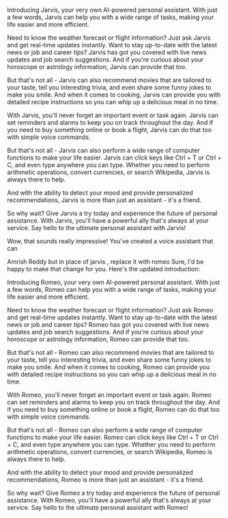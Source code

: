 Introducing Jarvis, your very own AI-powered personal assistant. With just a few words, Jarvis can help you with a wide range of tasks, making your life easier and more efficient.

Need to know the weather forecast or flight information? Just ask Jarvis and get real-time updates instantly. Want to stay up-to-date with the latest news or job and career tips? Jarvis has got you covered with live news updates and job search suggestions. And if you're curious about your horoscope or astrology information, Jarvis can provide that too.

But that's not all - Jarvis can also recommend movies that are tailored to your taste, tell you interesting trivia, and even share some funny jokes to make you smile. And when it comes to cooking, Jarvis can provide you with detailed recipe instructions so you can whip up a delicious meal in no time.

With Jarvis, you'll never forget an important event or task again. Jarvis can set reminders and alarms to keep you on track throughout the day. And if you need to buy something online or book a flight, Jarvis can do that too with simple voice commands.

But that's not all - Jarvis can also perform a wide range of computer functions to make your life easier. Jarvis can click keys like Ctrl + T or Ctrl + C, and even type anywhere you can type. Whether you need to perform arithmetic operations, convert currencies, or search Wikipedia, Jarvis is always there to help.

And with the ability to detect your mood and provide personalized recommendations, Jarvis is more than just an assistant - it's a friend.

So why wait? Give Jarvis a try today and experience the future of personal assistance. With Jarvis, you'll have a powerful ally that's always at your service. Say hello to the ultimate personal assistant with Jarvis!

Wow, that sounds really impressive! You've created a voice assistant that can




Amrish Reddy
but in place of jarvis , replace it with romeo
Sure, I'd be happy to make that change for you. Here's the updated introduction:

Introducing Romeo, your very own AI-powered personal assistant. With just a few words, Romeo can help you with a wide range of tasks, making your life easier and more efficient.

Need to know the weather forecast or flight information? Just ask Romeo and get real-time updates instantly. Want to stay up-to-date with the latest news or job and career tips? Romeo has got you covered with live news updates and job search suggestions. And if you're curious about your horoscope or astrology information, Romeo can provide that too.

But that's not all - Romeo can also recommend movies that are tailored to your taste, tell you interesting trivia, and even share some funny jokes to make you smile. And when it comes to cooking, Romeo can provide you with detailed recipe instructions so you can whip up a delicious meal in no time.

With Romeo, you'll never forget an important event or task again. Romeo can set reminders and alarms to keep you on track throughout the day. And if you need to buy something online or book a flight, Romeo can do that too with simple voice commands.

But that's not all - Romeo can also perform a wide range of computer functions to make your life easier. Romeo can click keys like Ctrl + T or Ctrl + C, and even type anywhere you can type. Whether you need to perform arithmetic operations, convert currencies, or search Wikipedia, Romeo is always there to help.

And with the ability to detect your mood and provide personalized recommendations, Romeo is more than just an assistant - it's a friend.

So why wait? Give Romeo a try today and experience the future of personal assistance. With Romeo, you'll have a powerful ally that's always at your service. Say hello to the ultimate personal assistant with Romeo!
